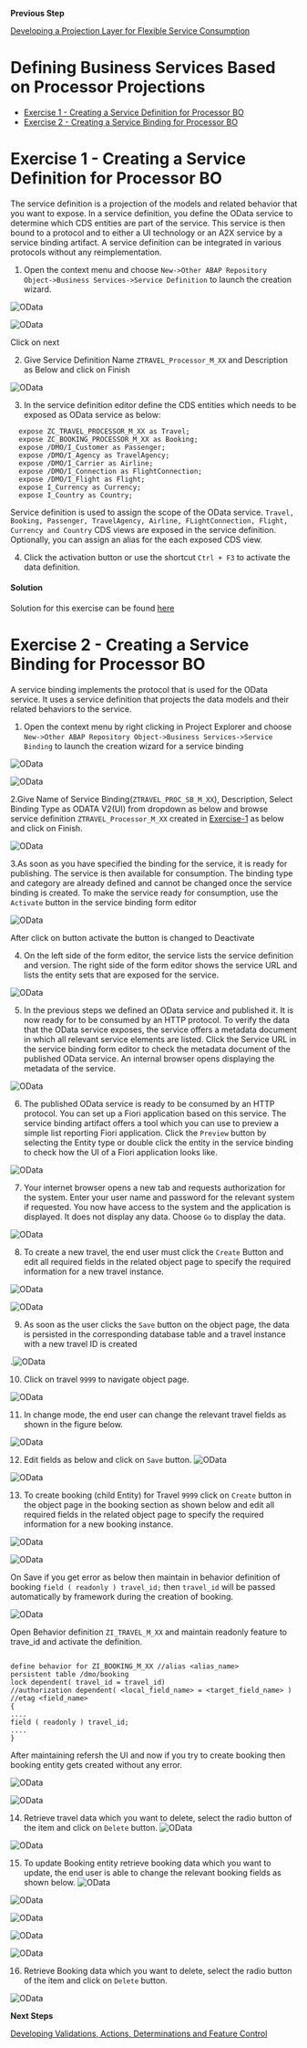 **Previous Step**

[Developing a Projection Layer for Flexible Service Consumption](/docs/Managed%20Implementation/DevelopingProjectionLayer/README.md)

# Defining Business Services Based on Processor Projections
* [Exercise 1 - Creating a Service Definition for Processor BO](#exercise-1)
* [Exercise 2 - Creating a Service Binding for Processor BO](#exercise-2)

<a id="exercise-1"></a>
# Exercise 1 - Creating a Service Definition for Processor BO
The service definition is a projection of the models and related behavior that you want to expose. In a service definition, you define the OData service to determine which CDS entities are part of the service. This service is then bound to a protocol and to either a UI technology or an A2X service by a service binding artifact. A service definition can be integrated in various protocols without any reimplementation.

1.	Open the context menu and choose `New->Other ABAP Repository Object->Business Services->Service Definition` to launch the creation wizard.

![OData](images/1.1NewOther.png)

![OData](images/1servdefwiz.png)

Click on next

2.	Give Service Definition Name `ZTRAVEL_Processor_M_XX` and Description as Below and click on Finish

![OData](images/3Name.png)

3.	In the service definition editor define the CDS entities which needs to be exposed as OData service as below:

```
  expose ZC_TRAVEL_PROCESSOR_M_XX as Travel;
  expose ZC_BOOKING_PROCESSOR_M_XX as Booking;
  expose /DMO/I_Customer as Passenger;
  expose /DMO/I_Agency as TravelAgency;
  expose /DMO/I_Carrier as Airline;
  expose /DMO/I_Connection as FlightConnection;
  expose /DMO/I_Flight as Flight;
  expose I_Currency as Currency;
  expose I_Country as Country;
 ```
Service definition is used to assign the scope of the OData service. `Travel, Booking, Passenger, TravelAgency, Airline, FLightConnection, Flight, Currency and Country` CDS views are exposed in the service definition. Optionally, you can assign an alias for the each exposed CDS view.

4.	Click the activation button or use the shortcut `Ctrl + F3` to activate the data definition.

#### Solution 
Solution for this exercise can be found [here](/docs/Managed%20Implementation/DefiningBusinessServicesM/Solutions/Exercise-1)

<a id="exercise-2"></a>
# Exercise 2 - Creating a Service Binding for Processor BO
A service binding implements the protocol that is used for the OData service. It uses a service definition that projects the data models and their related behaviors to the service.

1.	Open the context menu by right clicking in Project Explorer and choose `New->Other ABAP Repository Object->Business Services->Service Binding` to launch the creation wizard for a service binding

![OData](images/1.1NewOther.png)

![OData](images/2servbindwiz.png)

2.Give Name of Service Binding(`ZTRAVEL_PROC_SB_M_XX`), Description, Select Binding Type as ODATA V2(UI) from dropdown  as below and browse service definition `ZTRAVEL_Processor_M_XX` created in [Exercise-1](#exercise-1) as below and click on Finish. 

![OData](images/3servbindF.png)

3.As soon as you have specified the binding for the service, it is ready for publishing. The service is then available for consumption. The binding type and category are already defined and cannot be changed once the service binding is created. To make the service ready for consumption, use the `Activate` button in the service binding form editor

![OData](images/4activate.png)

After click on button activate the button is changed to Deactivate

4.	On the left side of the form editor, the service lists the service definition and version. The right side of the form editor shows the service URL and lists the entity sets that are exposed for the service.

![OData](images/5serviceurl.png)

5.	In the previous steps we defined an OData service and published it. It is now ready for to be consumed by an HTTP protocol. To verify the data that the OData service exposes, the service offers a metadata document in which all relevant service elements are listed. Click the Service URL in the service binding form editor to check the metadata document of the published OData service. An internal browser opens displaying the metadata of the service.

![OData](images/6metadata.png)

6.	The published OData service is ready to be consumed by an HTTP protocol. You can set up a Fiori application based on this service. The service binding artifact offers a tool which you can use to preview a simple list reporting Fiori application. Click the `Preview` button by selecting the Entity type or double click the entity in the service binding to check how the UI of a Fiori application looks like.

![OData](images/7preview.png)

7.	Your internet browser opens a new tab and requests authorization for the system. Enter your user name and password for the relevant system if requested. You now have access to the system and the application is displayed. It does not display any data. Choose `Go` to display the data.

![OData](images/8go.png)

8.	To create a new travel, the end user must click the `Create` Button and edit all required fields in the related object page to specify the required information for a new travel instance.

![OData](images/9create.png)

![OData](images/10createandsave.png)

9.	As soon as the user clicks the `Save` button on the object page, the data is persisted in the corresponding database table and a travel instance with a new travel ID is created

.![OData](images/11display99.png)

10.	Click on travel `9999` to navigate object page.

![OData](images/12navigateobj.png)

11.	In change mode, the end user can change the relevant travel fields as shown in the figure below.

![OData](images/13edit.png)

12.	Edit fields as below and click on `Save` button.
![OData](images/14editandsave.png)

![OData](images/15editdisplay.png)

13.	To create booking (child Entity) for Travel `9999` click on `Create` button in the object page in the booking section as shown below and edit all required fields in the related object page to specify the required information for a new booking instance.

![OData](images/16createbook.png)

![OData](images/17createbandsave.png)

On Save if you get error as below then maintain in behavior definition of booking `field ( readonly ) travel_id;` then `travel_id` will be passed automatically by framework during the creation of booking.

![OData](images/createbycompositionerror.png)

Open Behavior definition `ZI_TRAVEL_M_XX` and maintain readonly feature to trave_id and activate the definition. 

```

define behavior for ZI_BOOKING_M_XX //alias <alias_name>
persistent table /dmo/booking
lock dependent( travel_id = travel_id)
//authorization dependent( <local_field_name> = <target_field_name> )
//etag <field_name>
{
....
field ( readonly ) travel_id;
....
}

```


After maintaining refersh the UI and now if you try to create booking then booking entity gets created without any error.

![OData](images/17createbandsave.png)

![OData](images/savedbooking.png)

14.	Retrieve travel data which you want to delete, select the radio button of the item and click on `Delete` button.
![OData](images/18delete.png)

![OData](images/19deleteddisplay.png)

15.	To update Booking entity retrieve booking data which you want to update, the end user is able to change the relevant booking fields as shown below.
![OData](images/20updatebook14nav.png)

![OData](images/21navbook.png)

![OData](images/22editbook.png)

![OData](images/23savebook.png)

![OData](images/24displaybook.png)

16.	Retrieve Booking data which you want to delete, select the radio button of the item and click on `Delete` button.

![OData](images/25deletebook.png)

**Next Steps**

[Developing Validations, Actions, Determinations and Feature Control](/docs/Managed%20Implementation/DevelopingValidationsM/README.md)












